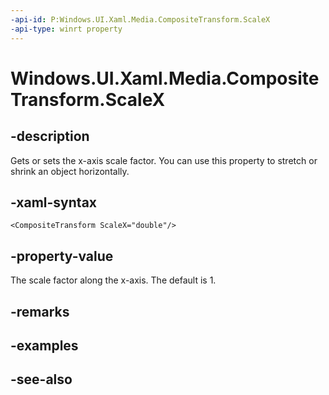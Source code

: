 ```yaml
---
-api-id: P:Windows.UI.Xaml.Media.CompositeTransform.ScaleX
-api-type: winrt property
---
```


<!-- Property syntax
public double ScaleX { get;  set; }
-->

# Windows.UI.Xaml.Media.CompositeTransform.ScaleX

## -description
Gets or sets the x-axis scale factor. You can use this property to stretch or shrink an object horizontally.



## -xaml-syntax
```xaml
<CompositeTransform ScaleX="double"/>
```


## -property-value
The scale factor along the x-axis. The default is 1.

## -remarks

## -examples

## -see-also
